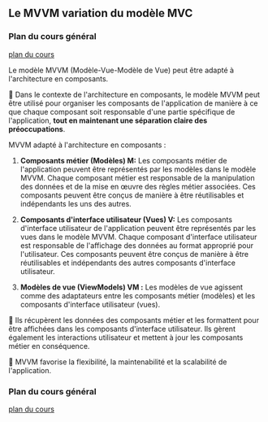 ## Le MVVM variation du modèle MVC

### Plan du cours général

[plan du cours](../../01_ORGA/00_plan.md)

Le modèle MVVM (Modèle-Vue-Modèle de Vue) peut être adapté à l'architecture en composants. 

🍅 Dans le contexte de l'architecture en composants, le modèle MVVM peut être utilisé pour organiser les composants de l'application de manière à ce que chaque composant soit responsable d'une partie spécifique de l'application, **tout en maintenant une séparation claire des préoccupations**.

MVVM adapté à l'architecture en composants :

1. **Composants métier (Modèles) M:** Les composants métier de l'application peuvent être représentés par les modèles dans le modèle MVVM. Chaque composant métier est responsable de la manipulation des données et de la mise en œuvre des règles métier associées. Ces composants peuvent être conçus de manière à être réutilisables et indépendants les uns des autres.

2. **Composants d'interface utilisateur (Vues) V:** Les composants d'interface utilisateur de l'application peuvent être représentés par les vues dans le modèle MVVM. Chaque composant d'interface utilisateur est responsable de l'affichage des données au format approprié pour l'utilisateur. Ces composants peuvent être conçus de manière à être réutilisables et indépendants des autres composants d'interface utilisateur.

3. **Modèles de vue (ViewModels) VM :** Les modèles de vue agissent comme des adaptateurs entre les composants métier (modèles) et les composants d'interface utilisateur (vues). 

🍅 Ils récupèrent les données des composants métier et les formattent pour être affichées dans les composants d'interface utilisateur. Ils gèrent également les interactions utilisateur et mettent à jour les composants métier en conséquence.

🔖 MVVM favorise la flexibilité, la maintenabilité et la scalabilité de l'application.

### Plan du cours général

[plan du cours](../../01_ORGA/00_plan.md)